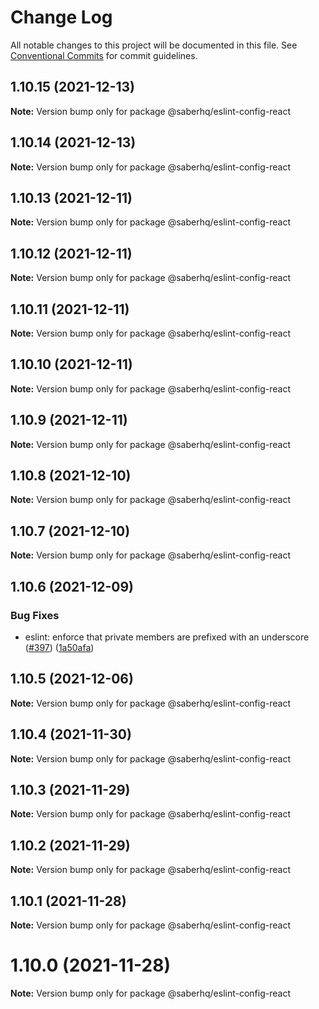 # Change Log

All notable changes to this project will be documented in this file.
See [Conventional Commits](https://conventionalcommits.org) for commit guidelines.

## 1.10.15 (2021-12-13)

**Note:** Version bump only for package @saberhq/eslint-config-react





## 1.10.14 (2021-12-13)

**Note:** Version bump only for package @saberhq/eslint-config-react





## 1.10.13 (2021-12-11)

**Note:** Version bump only for package @saberhq/eslint-config-react





## 1.10.12 (2021-12-11)

**Note:** Version bump only for package @saberhq/eslint-config-react





## 1.10.11 (2021-12-11)

**Note:** Version bump only for package @saberhq/eslint-config-react





## 1.10.10 (2021-12-11)

**Note:** Version bump only for package @saberhq/eslint-config-react





## 1.10.9 (2021-12-11)

**Note:** Version bump only for package @saberhq/eslint-config-react





## 1.10.8 (2021-12-10)

**Note:** Version bump only for package @saberhq/eslint-config-react





## 1.10.7 (2021-12-10)

**Note:** Version bump only for package @saberhq/eslint-config-react





## 1.10.6 (2021-12-09)


### Bug Fixes

* eslint: enforce that private members are prefixed with an underscore ([#397](https://github.com/saber-hq/saber-common/issues/397)) ([1a50afa](https://github.com/saber-hq/saber-common/commit/1a50afaf13cb4389ba009fd4bdf206a4db2cad93))





## 1.10.5 (2021-12-06)

**Note:** Version bump only for package @saberhq/eslint-config-react





## 1.10.4 (2021-11-30)

**Note:** Version bump only for package @saberhq/eslint-config-react





## 1.10.3 (2021-11-29)

**Note:** Version bump only for package @saberhq/eslint-config-react





## 1.10.2 (2021-11-29)

**Note:** Version bump only for package @saberhq/eslint-config-react





## 1.10.1 (2021-11-28)

**Note:** Version bump only for package @saberhq/eslint-config-react





# 1.10.0 (2021-11-28)

**Note:** Version bump only for package @saberhq/eslint-config-react
